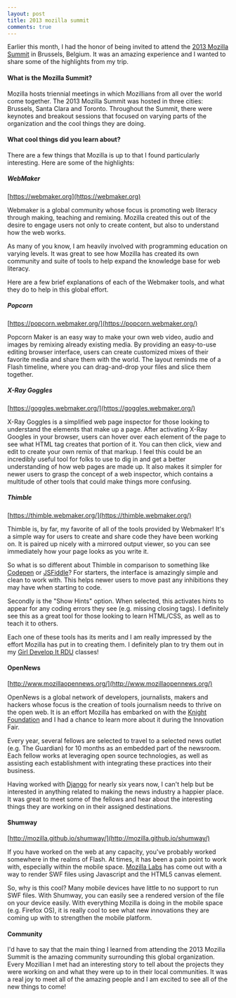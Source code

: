 ```yaml
---
layout: post
title: 2013 mozilla summit
comments: true
---
```


Earlier this month, I had the honor of being invited to attend the [2013 Mozilla Summit](https://wiki.mozilla.org/Summit2013) in Brussels, Belgium. It was an amazing experience and I wanted to share some of the highlights from my trip.

#### What is the Mozilla Summit?
Mozilla hosts triennial meetings in which Mozillians from all over the world come together. The 2013 Mozilla Summit was hosted in three cities: Brussels, Santa Clara and Toronto. Throughout the Summit, there were keynotes and breakout sessions that focused on varying parts of the organization and the cool things they are doing.

#### What cool things did you learn about?
There are a few things that Mozilla is up to that I found particularly interesting. Here are some of the highlights:

##### WebMaker
[https://webmaker.org](https://webmaker.org)

Webmaker is a global community whose focus is promoting web literacy through making, teaching and remixing. Mozilla created this out of the desire to engage users not only to create content, but also to understand how the web works.

As many of you know, I am heavily involved with programming education on varying levels. It was great to see how Mozilla has created its own community and suite of tools to help expand the knowledge base for web literacy.

Here are a few brief explanations of each of the Webmaker tools, and what they do to help in this global effort.

##### Popcorn
[https://popcorn.webmaker.org/](https://popcorn.webmaker.org/)

Popcorn Maker is an easy way to make your own web video, audio and images by remixing already existing media. By providing an easy-to-use editing browser interface, users can create customized mixes of their favorite media and share them with the world. The layout reminds me of a Flash timeline, where you can drag-and-drop your files and slice them together.

##### X-Ray Goggles
[https://goggles.webmaker.org/](https://goggles.webmaker.org/)

X-Ray Goggles is a simplified web page inspector for those looking to understand the elements that make up a page. After activating X-Ray Googles in your browser, users can hover over each element of the page to see what HTML tag creates that portion of it. You can then click, view and edit to create your own remix of that markup. I feel this could be an incredibly useful tool for folks to use to dig in and get a better understanding of how web pages are made up. It also makes it simpler for newer users to grasp the concept of a web inspector, which contains a multitude of other tools that could make things more confusing.

##### Thimble
[https://thimble.webmaker.org/](https://thimble.webmaker.org/)

Thimble is, by far, my favorite of all of the tools provided by Webmaker! It's a simple way for users to create and share code they have been working on. It is paired up nicely with a mirrored output viewer, so you can see immediately how your page looks as you write it.

So what is so different about Thimble in comparison to something like [Codepen](http://codepen.io/) or [JSFiddle](http://jsfiddle.net/)? For starters, the interface is amazingly simple and clean to work with. This helps newer users to move past any inhibitions they may have when starting to code.

Secondly is the "Show Hints" option. When selected, this activates hints to appear for any coding errors they see (e.g. missing closing tags). I definitely see this as a great tool for those looking to learn HTML/CSS, as well as to teach it to others.

Each one of these tools has its merits and I am really impressed by the effort Mozilla has put in to creating them. I definitely plan to try them out in my [Girl Develop It RDU](http://www.meetup.com/Girl-Develop-It-RDU/) classes!

#### OpenNews
[http://www.mozillaopennews.org/](http://www.mozillaopennews.org/)

OpenNews is a global network of developers, journalists, makers and hackers whose focus is the creation of tools journalism needs to thrive on the open web. It is an effort Mozilla has embarked on with the [Knight Foundation](http://www.knightfoundation.org/) and I had a chance to learn more about it during the Innovation Fair.

Every year, several fellows are selected to travel to a selected news outlet (e.g. The Guardian) for 10 months as an embedded part of the newsroom. Each fellow works at leveraging open source technologies, as well as assisting each establishment with integrating these practices into their business.

Having worked with [Django](http://djangoproject.com) for nearly six years now, I can't help but be interested in anything related to making the news industry a happier place. It was great to meet some of the fellows and hear about the interesting things they are working on in their assigned destinations.

#### Shumway
[http://mozilla.github.io/shumway/](http://mozilla.github.io/shumway/)

If you have worked on the web at any capacity, you've probably worked somewhere in the realms of Flash. At times, it has been a pain point to work with, especially within the mobile space. [Mozilla Labs](https://mozillalabs.com/en-US/) has come out with a way to render SWF files using Javascript and the HTML5 canvas element.

So, why is this cool? Many mobile devices have little to no support to run SWF files. With Shumway, you can easily see a rendered version of the file on your device easily. With everything Mozilla is doing in the mobile space (e.g. Firefox OS), it is really cool to see what new innovations they are coming up with to strengthen the mobile platform.

#### Community
I'd have to say that the main thing I learned from attending the 2013 Mozilla Summit is the amazing community surrounding this global organization. Every Mozillian I met had an interesting story to tell about the projects they were working on and what they were up to in their local communities. It was a real joy to meet all of the amazing people and I am excited to see all of the new things to come!